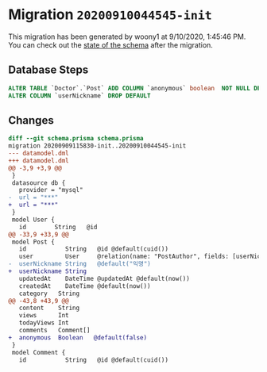 # Migration `20200910044545-init`

This migration has been generated by woony1 at 9/10/2020, 1:45:46 PM.
You can check out the [state of the schema](./schema.prisma) after the migration.

## Database Steps

```sql
ALTER TABLE `Doctor`.`Post` ADD COLUMN `anonymous` boolean  NOT NULL DEFAULT false,
ALTER COLUMN `userNickname` DROP DEFAULT
```

## Changes

```diff
diff --git schema.prisma schema.prisma
migration 20200909115830-init..20200910044545-init
--- datamodel.dml
+++ datamodel.dml
@@ -3,9 +3,9 @@
 }
 datasource db {
   provider = "mysql"
-  url = "***"
+  url = "***"
 }
 model User {
   id        String   @id
@@ -33,9 +33,9 @@
 model Post {
   id           String   @id @default(cuid())
   user         User     @relation(name: "PostAuthor", fields: [userNickname], references: [nickname])
-  userNickname String   @default("익명")
+  userNickname String
   updatedAt    DateTime @updatedAt @default(now())
   createdAt    DateTime @default(now())
   category   String
@@ -43,8 +43,9 @@
   content    String
   views      Int
   todayViews Int
   comments   Comment[]
+  anonymous  Boolean   @default(false)
 }
 model Comment {
   id           String   @id @default(cuid())
```


